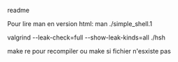 readme

Pour lire man en version html: man ./simple_shell.1

valgrind --leak-check=full --show-leak-kinds=all ./hsh

make re pour recompiler ou make si fichier n'esxiste pas
